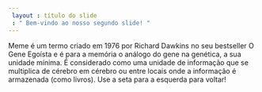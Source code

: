 ```yaml
---
 layout : título do slide
 : " Bem-vindo ao nosso segundo slide! "
---
```

Meme é um termo criado em 1976 por Richard Dawkins no seu bestseller O Gene Egoísta e é para a memória o análogo do gene na genética, a sua unidade mínima. É considerado como uma unidade de informação que se multiplica de cérebro em cérebro ou entre locais onde a informação é armazenada (como livros). 
Use a seta para a esquerda para voltar!
